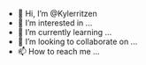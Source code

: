 - 👋 Hi, I’m @Kylerritzen
- 👀 I’m interested in ...
- 🌱 I’m currently learning ...
- 💞️ I’m looking to collaborate on ...
- 📫 How to reach me ...

<!---
Kylerritzen/Kylerritzen is a ✨ special ✨ repository because its `README.md` (this file) appears on your GitHub profile.
You can click the Preview link to take a look at your changes.
--->
